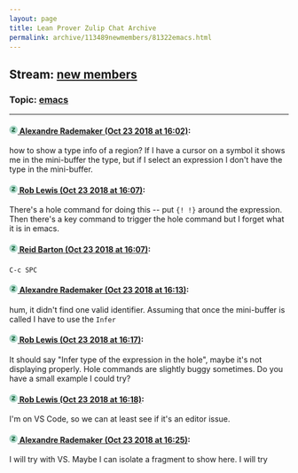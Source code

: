 ```yaml
---
layout: page
title: Lean Prover Zulip Chat Archive 
permalink: archive/113489newmembers/81322emacs.html
---
```


## Stream: [new members](index.html)
### Topic: [emacs](81322emacs.html)

---

#### [![Click to go to Zulip](../../assets/img/zulip2.png) Alexandre Rademaker (Oct 23 2018 at 16:02)](https://leanprover.zulipchat.com/#narrow/stream/113489-new%20members/topic/emacs/near/136338426):
how to show a type info of a region? If I have a cursor on a symbol it shows me in the mini-buffer the type, but if I select an expression I don't have the type in the mini-buffer.

#### [![Click to go to Zulip](../../assets/img/zulip2.png) Rob Lewis (Oct 23 2018 at 16:07)](https://leanprover.zulipchat.com/#narrow/stream/113489-new%20members/topic/emacs/near/136338688):
There's a hole command for doing this -- put `{! !}` around the expression. Then there's a key command to trigger the hole command but I forget what it is in emacs.

#### [![Click to go to Zulip](../../assets/img/zulip2.png) Reid Barton (Oct 23 2018 at 16:07)](https://leanprover.zulipchat.com/#narrow/stream/113489-new%20members/topic/emacs/near/136338703):
`C-c SPC`

#### [![Click to go to Zulip](../../assets/img/zulip2.png) Alexandre Rademaker (Oct 23 2018 at 16:13)](https://leanprover.zulipchat.com/#narrow/stream/113489-new%20members/topic/emacs/near/136339059):
hum, it didn't find one valid identifier. Assuming that once the mini-buffer is called I have to use the `Infer`

#### [![Click to go to Zulip](../../assets/img/zulip2.png) Rob Lewis (Oct 23 2018 at 16:17)](https://leanprover.zulipchat.com/#narrow/stream/113489-new%20members/topic/emacs/near/136339372):
It should say "Infer type of the expression in the hole", maybe it's not displaying properly. Hole commands are slightly buggy sometimes. Do you have a small example I could try?

#### [![Click to go to Zulip](../../assets/img/zulip2.png) Rob Lewis (Oct 23 2018 at 16:18)](https://leanprover.zulipchat.com/#narrow/stream/113489-new%20members/topic/emacs/near/136339447):
I'm on VS Code, so we can at least see if it's an editor issue.

#### [![Click to go to Zulip](../../assets/img/zulip2.png) Alexandre Rademaker (Oct 23 2018 at 16:25)](https://leanprover.zulipchat.com/#narrow/stream/113489-new%20members/topic/emacs/near/136339920):
I will try with VS. Maybe I can isolate a fragment to show here. I will try

